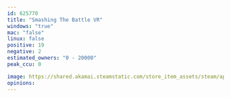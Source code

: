 ```yaml
---
id: 625770
title: "Smashing The Battle VR"
windows: "true"
mac: "false"
linux: false
positive: 19
negative: 2
estimated_owners: "0 - 20000"
peak_ccu: 0

image: https://shared.akamai.steamstatic.com/store_item_assets/steam/apps/625770/header.jpg?t=1510192769
opinions:
---
```

